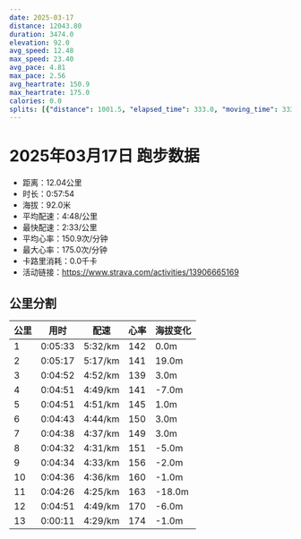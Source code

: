```yaml
---
date: 2025-03-17
distance: 12043.80
duration: 3474.0
elevation: 92.0
avg_speed: 12.48
max_speed: 23.40
avg_pace: 4.81
max_pace: 2.56
avg_heartrate: 150.9
max_heartrate: 175.0
calories: 0.0
splits: [{"distance": 1001.5, "elapsed_time": 333.0, "moving_time": 333.0, "average_speed": 3.01, "pace": 5.537109634551495, "average_heartrate": 142.10942249240122, "elevation_difference": 0.0, "split_number": 1}, {"distance": 999.5, "elapsed_time": 322.0, "moving_time": 317.0, "average_speed": 3.15, "pace": 5.291015873015873, "average_heartrate": 141.35015772870662, "elevation_difference": 19.0, "split_number": 2}, {"distance": 999.5, "elapsed_time": 292.0, "moving_time": 292.0, "average_speed": 3.42, "pace": 4.873304093567251, "average_heartrate": 139.96917808219177, "elevation_difference": 3.0, "split_number": 3}, {"distance": 1002.5, "elapsed_time": 291.0, "moving_time": 291.0, "average_speed": 3.45, "pace": 4.830927536231884, "average_heartrate": 141.786941580756, "elevation_difference": -7.0, "split_number": 4}, {"distance": 999.5, "elapsed_time": 291.0, "moving_time": 291.0, "average_speed": 3.43, "pace": 4.859096209912535, "average_heartrate": 145.66666666666666, "elevation_difference": 1.0, "split_number": 5}, {"distance": 997.5, "elapsed_time": 283.0, "moving_time": 283.0, "average_speed": 3.52, "pace": 4.734857954545454, "average_heartrate": 150.89752650176678, "elevation_difference": 3.0, "split_number": 6}, {"distance": 1000.0, "elapsed_time": 278.0, "moving_time": 278.0, "average_speed": 3.6, "pace": 4.629638888888889, "average_heartrate": 149.4640287769784, "elevation_difference": 3.0, "split_number": 7}, {"distance": 1001.0, "elapsed_time": 272.0, "moving_time": 272.0, "average_speed": 3.68, "pace": 4.528994565217391, "average_heartrate": 151.04779411764707, "elevation_difference": -5.0, "split_number": 8}, {"distance": 1001.0, "elapsed_time": 274.0, "moving_time": 274.0, "average_speed": 3.65, "pace": 4.566219178082192, "average_heartrate": 156.83211678832117, "elevation_difference": -2.0, "split_number": 9}, {"distance": 999.0, "elapsed_time": 276.0, "moving_time": 276.0, "average_speed": 3.62, "pace": 4.604060773480662, "average_heartrate": 160.7608695652174, "elevation_difference": -1.0, "split_number": 10}, {"distance": 999.0, "elapsed_time": 266.0, "moving_time": 266.0, "average_speed": 3.76, "pace": 4.4326329787234044, "average_heartrate": 163.16165413533835, "elevation_difference": -18.0, "split_number": 11}, {"distance": 1003.0, "elapsed_time": 291.0, "moving_time": 291.0, "average_speed": 3.45, "pace": 4.830927536231884, "average_heartrate": 170.29896907216494, "elevation_difference": -6.0, "split_number": 12}, {"distance": 40.8, "elapsed_time": 11.0, "moving_time": 11.0, "average_speed": 3.71, "pace": 4.492371967654986, "average_heartrate": 174.7, "elevation_difference": -1.0, "split_number": 13}]
---
```


# 2025年03月17日 跑步数据

- 距离：12.04公里
- 时长：0:57:54
- 海拔：92.0米
- 平均配速：4:48/公里
- 最快配速：2:33/公里
- 平均心率：150.9次/分钟
- 最大心率：175.0次/分钟
- 卡路里消耗：0.0千卡
- 活动链接：https://www.strava.com/activities/13906665169

## 公里分割

| 公里 | 用时 | 配速 | 心率 | 海拔变化 |
|------|------|------|------|------|
| 1 | 0:05:33 | 5:32/km | 142 | 0.0m |
| 2 | 0:05:17 | 5:17/km | 141 | 19.0m |
| 3 | 0:04:52 | 4:52/km | 139 | 3.0m |
| 4 | 0:04:51 | 4:49/km | 141 | -7.0m |
| 5 | 0:04:51 | 4:51/km | 145 | 1.0m |
| 6 | 0:04:43 | 4:44/km | 150 | 3.0m |
| 7 | 0:04:38 | 4:37/km | 149 | 3.0m |
| 8 | 0:04:32 | 4:31/km | 151 | -5.0m |
| 9 | 0:04:34 | 4:33/km | 156 | -2.0m |
| 10 | 0:04:36 | 4:36/km | 160 | -1.0m |
| 11 | 0:04:26 | 4:25/km | 163 | -18.0m |
| 12 | 0:04:51 | 4:49/km | 170 | -6.0m |
| 13 | 0:00:11 | 4:29/km | 174 | -1.0m |

